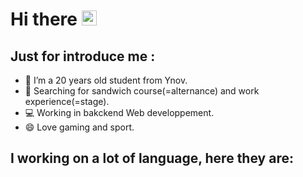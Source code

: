 # Hi there <img src="https://github.com/blackcater/blackcater/raw/main/images/Hi.gif" height="24" />

<!--
**IsmaelHK1/IsmaelHK1** is a ✨ _special_ ✨ repository because its `README.md` (this file) appears on your GitHub profile.

Here are some ideas to get you started:
-->
## Just for introduce me : 

- 🌱 I’m a 20 years old student from Ynov.
- 👯 Searching for sandwich course(=alternance) and work experience(=stage).
- 💻 Working in bakckend Web developpement.
- 😄 Love gaming and sport.

## I working on a lot of language, here they are:
